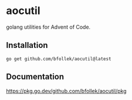 # aocutil

golang utilities for Advent of Code.

## Installation

`go get github.com/bfollek/aocutil@latest`

## Documentation

https://pkg.go.dev/github.com/bfollek/aocutil/pkg

